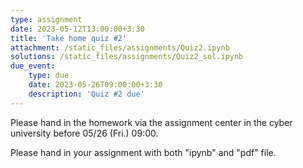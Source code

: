 ```yaml
---
type: assignment
date: 2023-05-12T13:00:00+3:30
title: 'Take home quiz #2'
attachment: /static_files/assignments/Quiz2.ipynb
solutions: /static_files/assignments/Quiz2_sol.ipynb
due_event: 
    type: due
    date: 2023-05-26T09:00:00+3:30
    description: 'Quiz #2 due'
---
```


Please hand in the homework via the assignment center in the cyber university before 05/26 (Fri.) 09:00.

Please hand in your assignment with both "ipynb" and "pdf" file.

